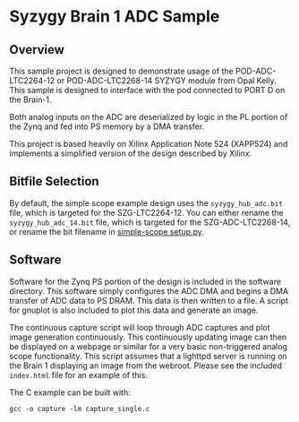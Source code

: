 # Syzygy Brain 1 ADC Sample

## Overview

This sample project is designed to demonstrate usage of the POD-ADC-LTC2264-12 
or POD-ADC-LTC2268-14 SYZYGY module from Opal Kelly. This sample is designed 
to interface with the pod connected to PORT D on the Brain-1.

Both analog inputs on the ADC are deserialized by logic in the PL portion
of the Zynq and fed into PS memory by a DMA transfer.

This project is based heavily on Xilinx Application Note 524 (XAPP524) and
implements a simplified version of the design described by Xilinx.

## Bitfile Selection

By default, the simple scope example design uses the `syzygy_hub_adc.bit` file,
which is targeted for the SZG-LTC2264-12. You can either rename the
`syzygy_hub_adc_14.bit` file, which is targeted for the SZG-ADC-LTC2268-14, or
rename the bit filename in [simple-scope setup.py](https://github.com/SYZYGYfpga/brain-fs/blob/master/www/simple-scope/setup.py#L12).

## Software

Software for the Zynq PS portion of the design is included in the software
directory. This software simply configures the ADC DMA and begins a DMA
transfer of ADC data to PS DRAM. This data is then written to a file. A script
for gnuplot is also included to plot this data and generate an image.

The continuous capture script will loop through ADC captures and plot image
generation continuously. This continuously updating image can then be displayed
on a webpage or similar for a very basic non-triggered analog scope
functionality. This script assumes that a lighttpd server is running on the
Brain 1 displaying an image from the webroot. Please see the included
`index.html` file for an example of this.

The C example can be built with:

`gcc -o capture -lm capture_single.c`
